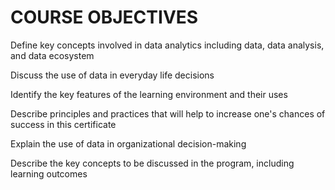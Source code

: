 # COURSE OBJECTIVES
Define key concepts involved in data analytics including data, data analysis, and data ecosystem

Discuss the use of data in everyday life decisions

Identify the key features of the learning environment and their uses

Describe principles and practices that will help to increase one's chances of success in this certificate

Explain the use of data in organizational decision-making

Describe the key concepts to be discussed in the program, including learning outcomes
